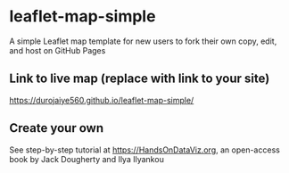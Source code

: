 # leaflet-map-simple
A simple Leaflet map template for new users to fork their own copy, edit, and host on GitHub Pages

## Link to live map (replace with link to your site)
https://durojaiye560.github.io/leaflet-map-simple/

## Create your own
See step-by-step tutorial at https://HandsOnDataViz.org, an open-access book by Jack Dougherty and Ilya Ilyankou
